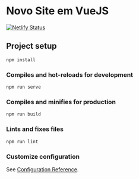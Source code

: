 # Novo Site em VueJS

[![Netlify Status](https://api.netlify.com/api/v1/badges/431e5f3b-bc24-48ff-bcc4-3b75cc616d46/deploy-status)](https://app.netlify.com/sites/silv4b/deploys)

## Project setup
```
npm install
```

### Compiles and hot-reloads for development
```
npm run serve
```

### Compiles and minifies for production
```
npm run build
```

### Lints and fixes files
```
npm run lint
```

### Customize configuration
See [Configuration Reference](https://cli.vuejs.org/config/).
